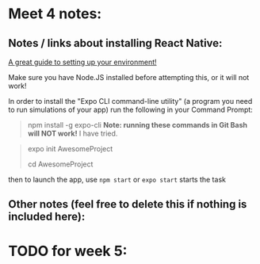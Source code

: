 # Meet 4 notes:

## Notes / links about installing React Native:
[A great guide to setting up your environment!](https://reactnative.dev/docs/environment-setup)

Make sure you have Node.JS installed before attempting this, or it will not work!

In order to install the "Expo CLI command-line utility" (a program you need to run simulations of your app) run the following in your Command Prompt:
> npm install -g expo-cli
**Note: running these commands in Git Bash will NOT work!** I have tried.

> expo init AwesomeProject
> 
> cd AwesomeProject
> 
then to launch the app, use `npm start` or `expo start` starts the task



## Other notes (feel free to delete this if nothing is included here):

# TODO for week 5:
